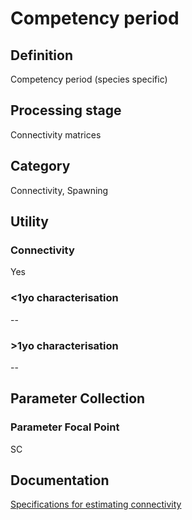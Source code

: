 # Competency period
<!-- 
{: .no_toc .text-delta }
* TOC
{:toc} -->

## Definition

Competency period (species specific)

## Processing stage

Connectivity matrices 

## Category

Connectivity, Spawning

## Utility 
### Connectivity

Yes

### <1yo characterisation

--

### >1yo characterisation

--

## Parameter Collection
### Parameter Focal Point

SC

## Documentation

[Specifications for estimating connectivity](https://aimsgovau.sharepoint.com/:w:/r/sites/RRAPMDS/_layouts/15/Doc.aspx?sourcedoc=%7B3C80B081-E4F6-4C04-A988-8C11FEBE20E5%7D&file=Connectivity_parameters_SC.docx)